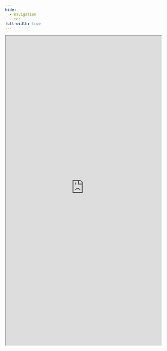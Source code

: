 ```yaml
---
hide:
  - navigation
  - toc
full-width: true
---
```

<iframe src="https://mbkranz-jcoin-core-measures-appmain-ah4ety.streamlit.app?embed=True" title="download-all" style="width:100%; height:1000px;overflow:auto"> </iframe>
</div>
